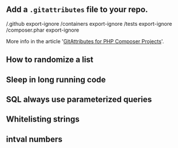 


## Add a `.gitattributes` file to your repo.   

/.github        export-ignore
/containers     export-ignore
/tests          export-ignore
/composer.phar  export-ignore

More info in the article '[GitAttributes for PHP Composer Projects](https://php.watch/articles/composer-gitattributes)'.


## How to randomize a list



## Sleep in long running code


## SQL always use parameterized queries

## Whitelisting strings

## intval numbers